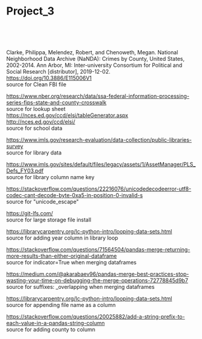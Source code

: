 # Project_3
</br></br></br>

Clarke, Philippa, Melendez, Robert, and Chenoweth, Megan. National Neighborhood Data Archive (NaNDA): Crimes by County, United States, 2002-2014. Ann Arbor, MI: Inter-university Consortium for Political and Social Research [distributor], 2019-12-02. https://doi.org/10.3886/E115006V1 </br>
source for Clean FBI file</br>

https://www.nber.org/research/data/ssa-federal-information-processing-series-fips-state-and-county-crosswalk</br>
source for lookup sheet
</br>
https://nces.ed.gov/ccd/elsi/tableGenerator.aspx</br>
http://nces.ed.gov/ccd/elsi/</br>
source for school data</br>

https://www.imls.gov/research-evaluation/data-collection/public-libraries-survey</br>
source for library data</br>

https://www.imls.gov/sites/default/files/legacy/assets/1/AssetManager/PLS_Defs_FY03.pdf</br>
source for library column name key</br>

https://stackoverflow.com/questions/22216076/unicodedecodeerror-utf8-codec-cant-decode-byte-0xa5-in-position-0-invalid-s</br>
source for "unicode_escape"</br>

https://git-lfs.com/</br>
source for large storage file install</br>

https://librarycarpentry.org/lc-python-intro/looping-data-sets.html</br>
source for adding year column in library loop</br>

https://stackoverflow.com/questions/71564504/pandas-merge-returning-more-results-than-either-original-dataframe</br>
source for indicator=True when merging dataframes</br>

https://medium.com/@akarabaev96/pandas-merge-best-practices-stop-wasting-your-time-on-debugging-the-merge-operations-72778845d9b7</br>
source for suffixes: _overlapping when merging dataframes</br>

https://librarycarpentry.org/lc-python-intro/looping-data-sets.html</br>
source for appending file name as a column</br>

https://stackoverflow.com/questions/20025882/add-a-string-prefix-to-each-value-in-a-pandas-string-column</br>
source for adding county to column </br>
